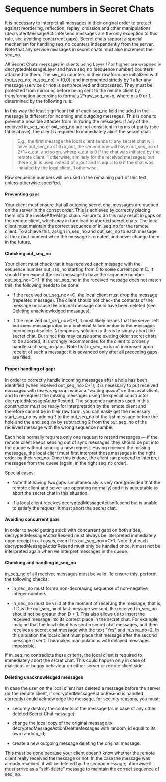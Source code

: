 # Sequence numbers in Secret Chats

It is necessary to interpret all messages in their original order to protect against reordering, reflection, replay, omission and other manipulations (decryptedMessageActionResend messages are the only exception to this rule, see avoiding concurrent gaps). Secret chats support a special mechanism for handling seq_no counters independently from the server. Note that any service messages in secret chats must also increment the seq_no.

All Secret Chats messages in clients using Layer 17 or higher are wrapped in decryptedMessageLayer and have seq_no (sequence number) counters attached to them. The seq_no counters in their raw form are initialized with (out_seq_no, in_seq_no) := (0,0), and incremented strictly by 1 after any message (service or not) is sent/received and processed. They must be protected from mirroring before being sent to the remote client by transformation according to formula 2*raw_seq_no+x, where x is 0 or 1, determined by the following rule:

In this way the least significant bit of each seq_no field included in the message is different for incoming and outgoing messages. This is done to prevent a possible attacker from mirroring the messages. If any of the received in_seq_no or out_seq_no are not consistent in terms of parity (see table above), the client is required to immediately abort the secret chat.

> E.g., the first message the local client sends to any secret chat will have out_seq_no of 0+x_out, the second one will have out_seq_no of 2*1+x_out, and so on, where x_out is 0 if the chat was initiated by the remote client, 1 otherwise; similarly for the received messages, but there x_in is used instead of x_out and is equal to 0 if the chat was initiated by the local client, 1 otherwise.

Raw sequence numbers will be used in the remaining part of this text, unless otherwise specified.

#### Preventing gaps

Your client must ensure that all outgoing secret chat messages are queued on the server in the correct order. This is achieved by correctly placing them into the invokeAfterMsgs chain. Failure to do this may result in gaps on the remote client, which may in turn lead to aborted secret chats. The local client must maintain the correct sequence of in_seq_no for the remote client. To achieve this, assign in_seq_no and out_seq_no to each message at the exact moment when the message is created, and never change them in the future.

#### Checking out_seq_no

Your client must check that it has received each message with the sequence number out_seq_no starting from 0 to some current point C. It should then expect the next message to have the sequence number out_seq_no=C+1. If the out_seq_no in the received message does not match this, the following needs to be done:

- If the received out_seq_no<=C, the local client must drop the message (repeated message). The client should not check the contents of the message because the original message could have been deleted (see Deleting unacknowledged messages).

- If the received out_seq_no>C+1, it most likely means that the server left out some messages due to a technical failure or due to the messages becoming obsolete. A temporary solution to this is to simply abort the secret chat. But since this may cause some existing older secret chats to be aborted, it is strongly recommended for the client to properly handle such seq_no gaps. Note that in_seq_no is not increased upon receipt of such a message; it is advanced only after all preceding gaps are filled.

#### Proper handling of gaps

In order to correctly handle incoming messages after a hole has been identified (when received out_seq_no>C+1), it is necessary to put received messages with the wrong seq_no into a "waiting queue" on the local client, and to re-request the missing messages using the special constructor decryptedMessageActionResend. The sequence numbers used in this constructor must be ready for interpretation by the remote client and therefore cannot be in their raw form: you can easily get the necessary start_seq_no by adding 2 to the out_seq_no of the last message before the hole and the end_seq_no by subtracting 2 from the out_seq_no of the received message with the wrong sequence number.

Each hole normally requires only one request to resend messages — if the remote client keeps sending out of sync messages, they should be put into the queue without sending a new request. Having received the missing messages, the local client must first interpret these messages in the right order by their seq_no. Once this is done, the client can proceed to interpret messages from the queue (again, in the right seq_no order).

Special cases:

- Note that having two gaps simultaneously is very rare (provided that the remote client and server are operating normally) and it is acceptable to abort the secret chat in this situation.

- If a local client receives decryptedMessageActionResend but is unable to satisfy the request, it must abort the secret chat.

#### Avoiding concurrent gaps

In order to avoid getting stuck with concurrent gaps on both sides, decryptedMessageActionResend must always be interpreted immediately upon receipt in all cases, even if its out_seq_no>=C+1. Note that each decryptedMessageActionResend must only be handled once, it must not be interpreted again when we interpret messages in the queue.

#### Checking and handling in_seq_no

in_seq_no of all received messages must be valid. To ensure this, perform the following checks:

- in_seq_no must form a non-decreasing sequence of non-negative integer numbers.

- in_seq_no must be valid at the moment of receiving the message, that is, if D is the out_seq_no of last message we sent, the received in_seq_no should not be greater than D + 1. This also allows us to insert the received message into its correct place in the secret chat. For example, imagine that the local client has sent 5 secret chat messages, and then receives a secret chat message with the text "Yes" and in_seq_no=2. In this situation the local client must place that message after the second message it sent. This makes manipulations with delayed messages impossible.

If in_seq_no contradicts these criteria, the local client is required to immediately abort the secret chat. This could happen only in case of malicious or buggy behaviour on either server or remote client side.

#### Deleting unacknowledged messages

In case the user on the local client has deleted a message before the server (or the remote client, if decryptedMessageActionResend is handled correctly) could acknowledge the message, for security reasons, you must:

- securely destroy the contents of the message (as in case of any other deleted Secret Chat message);

- change the local copy of the original message to decryptedMessageActionDeleteMessages with random_id equal to its own random_id;

- create a new outgoing message deleting the original message.

This must be done because your client doesn't know whether the remote client really received the message or not. In the case the message was already received, it will be deleted by the second message; otherwise it must arrive as a "self-delete" message to maintain the correct sequence of seq_no.


